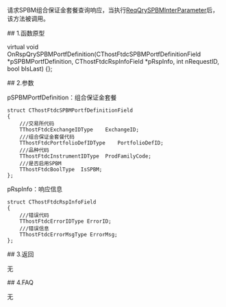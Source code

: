 <p>请求SPBM组合保证金套餐查询响应，当执行<a href="../../CTHOSTFTDCTRADERSPI/REQQRYSPBMINTERPARAMETER/">ReqQrySPBMInterParameter</a>后，该方法被调用。</p>
<span class="anchor" id="514174f8-f3ae-4471-867b-60c10e29a5da"></span>
## 1.函数原型
<p>virtual void OnRspQrySPBMPortfDefinition(CThostFtdcSPBMPortfDefinitionField *pSPBMPortfDefinition, CThostFtdcRspInfoField *pRspInfo, int nRequestID, bool bIsLast) {};</p>
<span class="anchor" id="173cca86-60cb-4c93-8cf9-123e481ab8e5"></span>
## 2.参数
<p>pSPBMPortfDefinition：组合保证金套餐</p>
<pre><code>struct CThostFtdcSPBMPortfDefinitionField
{
    ///交易所代码
    TThostFtdcExchangeIDType    ExchangeID;
    ///组合保证金套餐代码
    TThostFtdcPortfolioDefIDType    PortfolioDefID;
    ///品种代码
    TThostFtdcInstrumentIDType  ProdFamilyCode;
    ///是否启用SPBM
    TThostFtdcBoolType  IsSPBM;
};
</code></pre>
<p>pRspInfo：响应信息</p>
<pre><code>struct CThostFtdcRspInfoField
{
    ///错误代码
    TThostFtdcErrorIDType ErrorID;
    ///错误信息
    TThostFtdcErrorMsgType ErrorMsg;
};
</code></pre>
<span class="anchor" id="881fd08d-9a1e-4d49-98f1-0c94c175116c"></span>
## 3.返回
<p>无</p>
<span class="anchor" id="2c02e1d4-c9d4-4afc-8959-806116d88fac"></span>
## 4.FAQ
<p>无</p>
